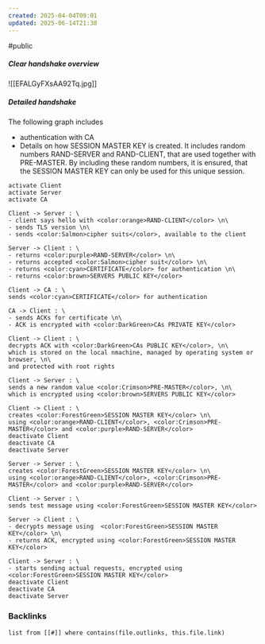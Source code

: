 ```yaml
---
created: 2025-04-04T09:01
updated: 2025-06-14T21:38
---
```

#public 

##### Clear handshake overview
![[EFALGyFXsAA92Tq.jpg]]

##### Detailed handshake
The following graph includes 
- authentication with CA
- Details on how SESSION MASTER KEY is created. It includes random numbers RAND-SERVER and RAND-CLIENT, that are used together with PRE-MASTER. By including these random numbers, it is ensured, that the SESSION MASTER KEY can only be used for this unique session. 

```plantuml
activate Client
activate Server
activate CA

Client -> Server : \
- client says hello with <color:orange>RAND-CLIENT</color> \n\
- sends TLS version \n\
- sends <color:Salmon>cipher suits</color>, available to the client

Server -> Client : \
- returns <color:purple>RAND-SERVER</color> \n\
- returns accepted <color:Salmon>cipher suit</color> \n\
- returns <color:cyan>CERTIFICATE</color> for authentication \n\
- returns <color:brown>SERVERS PUBLIC KEY</color>

Client -> CA : \
sends <color:cyan>CERTIFICATE</color> for authentication

CA -> Client : \
- sends ACKs for certificate \n\
- ACK is encrypted with <color:DarkGreen>CAs PRIVATE KEY</color>

Client -> Client : \
decrypts ACK with <color:DarkGreen>CAs PUBLIC KEY</color>, \n\
which is stored on the local nmachine, managed by operating system or browser, \n\
and protected with root rights

Client -> Server : \
sends a new random value <color:Crimson>PRE-MASTER</color>, \n\
which is encrypted using <color:brown>SERVERS PUBLIC KEY</color> 

Client -> Client : \
creates <color:ForestGreen>SESSION MASTER KEY</color> \n\
using <color:orange>RAND-CLIENT</color>, <color:Crimson>PRE-MASTER</color> and <color:purple>RAND-SERVER</color>
deactivate Client
deactivate CA
deactivate Server

Server -> Server : \
creates <color:ForestGreen>SESSION MASTER KEY</color> \n\
using <color:orange>RAND-CLIENT</color>, <color:Crimson>PRE-MASTER</color> and <color:purple>RAND-SERVER</color>

Client -> Server : \
sends test message using <color:ForestGreen>SESSION MASTER KEY</color>

Server -> Client : \
- decrypts message using  <color:ForestGreen>SESSION MASTER KEY</color> \n\
- returns ACK, encrypted using <color:ForestGreen>SESSION MASTER KEY</color>

Client -> Server : \
- starts sending actual requests, encrypted using <color:ForestGreen>SESSION MASTER KEY</color>
deactivate Client
deactivate CA
deactivate Server
```


### Backlinks
```dataview 
list from [[#]] where contains(file.outlinks, this.file.link)
```

